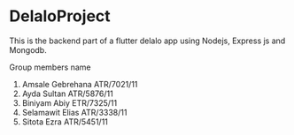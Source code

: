 # DelaloProject

This is the backend part of a flutter delalo app using Nodejs, Express js and Mongodb.

Group members name
1. Amsale Gebrehana                 ATR/7021/11
2. Ayda Sultan 						ATR/5876/11
3. Biniyam Abiy 					ETR/7325/11
4. Selamawit Elias                  ATR/3338/11 
5. Sitota Ezra                      ATR/5451/11 
